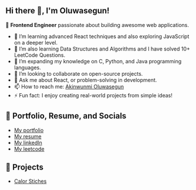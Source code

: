 ## Hi there 👋, I'm Oluwasegun!

🌟 **Frontend Engineer** passionate about building awesome web applications.

<!-- - 🔭 I’m currently working on [](#)   -->
- 🌱 I’m learning advanced React techniques and also exploring JavaScript on a deeper level.  
- 🌱 I’m also learning Data Structures and Algorithms and I have solved 10+ LeetCode Questions.  
- 🌱 I’m expanding my knowledge on C, Python, and Java programming languages.  
- 👯 I’m looking to collaborate on open-source projects.  
- 💬 Ask me about React, or problem-solving in development.  
- 📫 How to reach me: [Akinwunmi Oluwasegun](mailto:akinwunmiolusegun277@gmail.com)  
- ⚡ Fun fact: I enjoy creating real-world projects from simple ideas!

## 🔗 Portfolio, Resume, and Socials
- [My portfolio](https://codthathing-dev.vercel.app/)
- [My resume](https://drive.google.com/file/d/1-_GkUX9i3IziCfiZA4ij3kmVcu_sEwMj/view?usp=drive_link)
- [My linkedIn](https://www.linkedin.com/in/codthathing/)
- [My leetcode](https://leetcode.com/u/codthathing/)

## 🚀 Projects
- [Calor Stiches](https://calorstiches.vercel.app/)

<!-- ## 📈 Stats
![Your GitHub stats](https://github-readme-stats.vercel.app/api?username=codthathing&show_icons=true) -->